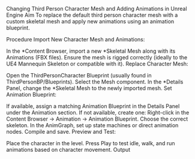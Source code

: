 Changing Third Person Character Mesh and Adding Animations in Unreal Engine
Aim
To replace the default third person character mesh with a custom skeletal mesh and apply new animations using an animation blueprint.

Procedure
Import New Character Mesh and Animations:

In the *Content Browser, import a new *Skeletal Mesh along with its Animations (FBX files).
Ensure the mesh is rigged correctly (ideally to the UE4 Mannequin Skeleton or compatible with it).
Replace Character Mesh:

Open the ThirdPersonCharacter Blueprint (usually found in ThirdPersonBP/Blueprints).
Select the Mesh component.
In the *Details Panel, change the *Skeletal Mesh to the newly imported mesh.
Set Animation Blueprint:

If available, assign a matching Animation Blueprint in the Details Panel under the Animation section.
If not available, create one:
Right-click in the Content Browser → Animation → Animation Blueprint.
Choose the correct skeleton.
In the AnimGraph, set up state machines or direct animation nodes.
Compile and save.
Preview and Test:

Place the character in the level.
Press Play to test idle, walk, and run animations based on character movement.
Output
